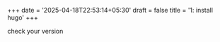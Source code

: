 +++
date = '2025-04-18T22:53:14+05:30'
draft = false
title = '1: install hugo'
+++

check your version
